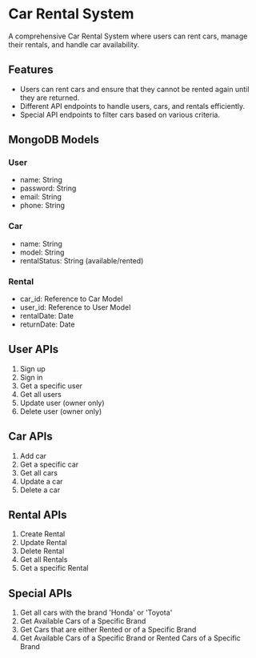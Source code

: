 # Car Rental System

A comprehensive Car Rental System where users can rent cars, manage their rentals, and handle car availability.

## Features

- Users can rent cars and ensure that they cannot be rented again until they are returned.
- Different API endpoints to handle users, cars, and rentals efficiently.
- Special API endpoints to filter cars based on various criteria.

## MongoDB Models

### User
- name: String
- password: String
- email: String
- phone: String

  
### Car
- name: String
- model: String
- rentalStatus: String (available/rented)

  
### Rental
- car_id: Reference to Car Model
- user_id: Reference to User Model
- rentalDate: Date
- returnDate: Date


## User APIs

1. Sign up
2. Sign in
3. Get a specific user
4. Get all users
5. Update user (owner only)
6. Delete user (owner only)

## Car APIs

1. Add car
2. Get a specific car
3. Get all cars
4. Update a car
5. Delete a car

## Rental APIs

1. Create Rental
2. Update Rental
3. Delete Rental
4. Get all Rentals
5. Get a specific Rental

## Special APIs

1. Get all cars with the brand 'Honda' or 'Toyota'
2. Get Available Cars of a Specific Brand
3. Get Cars that are either Rented or of a Specific Brand
4. Get Available Cars of a Specific Brand or Rented Cars of a Specific Brand
